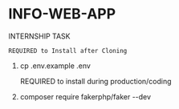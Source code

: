 # INFO-WEB-APP
INTERNSHIP TASK

    REQUIRED to Install after Cloning
1. cp .env.example .env

    REQUIRED to install during production/coding
1. composer require fakerphp/faker --dev
